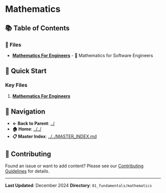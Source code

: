 # Mathematics

## 📚 Table of Contents

### 📄 Files

- **[Mathematics For Engineers](mathematics_for_engineers.md)** - 🧮 Mathematics for Software Engineers

## 🚀 Quick Start

### Key Files
1. **[Mathematics For Engineers](mathematics_for_engineers.md)**

## 🔗 Navigation

- **← Back to Parent**: [../](../)
- **🏠 Home**: [../../](../..)
- **📋 Master Index**: [../../MASTER_INDEX.md](../..MASTER_INDEX.md)

## 🤝 Contributing

Found an issue or want to add content? Please see our [Contributing Guidelines](../../CONTRIBUTING.md) for details.

---

**Last Updated**: December 2024
**Directory**: `01_fundamentals/mathematics`
